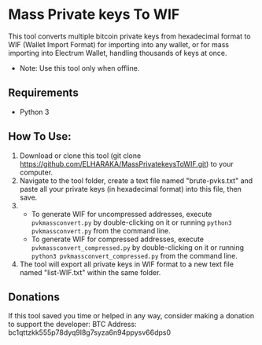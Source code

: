 # Mass Private keys To WIF
This tool converts multiple bitcoin private keys from hexadecimal format to WIF (Wallet Import Format) for importing into any wallet, or for mass importing into Electrum Wallet, handling thousands of keys at once.
* Note: Use this tool only when offline.

## Requirements
- Python 3

## How To Use:
1) Download or clone this tool (git clone https://github.com/ELHARAKA/MassPrivatekeysToWIF.git) to your computer.
2) Navigate to the tool folder, create a text file named "brute-pvks.txt" and paste all your private keys (in hexadecimal format) into this file, then save.
3) 
    - To generate WIF for uncompressed addresses, execute `pvkmassconvert.py` by double-clicking on it or running `python3 pvkmassconvert.py` from the command line.
    - To generate WIF for compressed addresses, execute `pvkmassconvert_compressed.py` by double-clicking on it or running `python3 pvkmassconvert_compressed.py` from the command line.
4) The tool will export all private keys in WIF format to a new text file named "list-WIF.txt" within the same folder.

## Donations
If this tool saved you time or helped in any way, consider making a donation to support the developer:
BTC Address: bc1qttzkk555p78dyq9l8g7syza6n94ppysv66dps0
